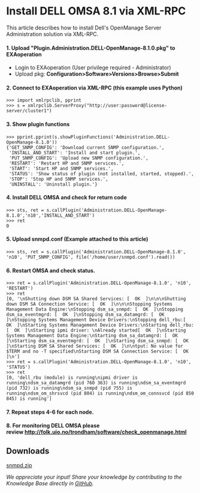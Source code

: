 # Install DELL OMSA 8.1 via XML-RPC 
This article describes how to install Dell's OpenManage Server Administration solution via XML-RPC.

#### 1. Upload "Plugin.Administration.DELL-OpenManage-8.1.0.pkg" to EXAoperation

* Login to EXAoperation (User privilege required - Administrator)
* Upload pkg: **Configuration>Software>Versions>Browse>Submit**

#### 2. Connect to EXAoperation via XML-RPC (this example uses Python)


```
>>> import xmlrpclib, pprint 
>>> s = xmlrpclib.ServerProxy("http://user:password@license-server/cluster1") 
```
#### 3. Show plugin functions


```
>>> pprint.pprint(s.showPluginFunctions('Administration.DELL-OpenManage-8.1.0'))
{'GET_SNMP_CONFIG': 'Download current SNMP configuration.',
 'INSTALL_AND_START': 'Install and start plugin.',
 'PUT_SNMP_CONFIG': 'Upload new SNMP configuration.',
 'RESTART': 'Restart HP and SNMP services.',
 'START': 'Start HP and SNMP services.',
 'STATUS': 'Show status of plugin (not installed, started, stopped).',
 'STOP': 'Stop HP and SNMP services.',
 'UNINSTALL': 'Uninstall plugin.'}
```
#### 4. Install DELL OMSA and check for return code


```
>>> sts, ret = s.callPlugin('Administration.DELL-OpenManage-8.1.0','n10','INSTALL_AND_START')
>>> ret
0
```
#### 5. Upload snmpd.conf (Example attached to this article)


```
>>> sts, ret = s.callPlugin('Administration.DELL-OpenManage-8.1.0', 'n10', 'PUT_SNMP_CONFIG', file('/home/user/snmpd.conf').read()) 
```
#### 6. Restart OMSA and check status.


```
>>> ret = s.callPlugin('Administration.DELL-OpenManage-8.1.0', 'n10', 'RESTART')
>>> ret
[0, '\nShutting down DSM SA Shared Services: [  OK  ]\n\n\nShutting down DSM SA Connection Service: [  OK  ]\n\n\nStopping Systems Management Data Engine:\nStopping dsm_sa_snmpd: [  OK  ]\nStopping dsm_sa_eventmgrd: [  OK  ]\nStopping dsm_sa_datamgrd: [  OK  ]\nStopping Systems Management Device Drivers:\nStopping dell_rbu:[  OK  ]\nStarting Systems Management Device Drivers:\nStarting dell_rbu:[  OK  ]\nStarting ipmi driver: \nAlready started[  OK  ]\nStarting Systems Management Data Engine:\nStarting dsm_sa_datamgrd: [  OK  ]\nStarting dsm_sa_eventmgrd: [  OK  ]\nStarting dsm_sa_snmpd: [  OK  ]\nStarting DSM SA Shared Services: [  OK  ]\n\ntput: No value for $TERM and no -T specified\nStarting DSM SA Connection Service: [  OK  ]\n']
>>> ret = s.callPlugin('Administration.DELL-OpenManage-8.1.0', 'n10', 'STATUS')
>>> ret
[0, 'dell_rbu (module) is running\nipmi driver is running\ndsm_sa_datamgrd (pid 760 363) is running\ndsm_sa_eventmgrd (pid 732) is running\ndsm_sa_snmpd (pid 755) is running\ndsm_om_shrsvcd (pid 804) is running\ndsm_om_connsvcd (pid 850 845) is running']
```
#### 7. Repeat steps 4-6 for each node.

#### 8. For monitoring DELL OMSA please review <http://folk.uio.no/trondham/software/check_openmanage.html>

## Downloads
[snmpd.zip](https://github.com/exasol/Public-Knowledgebase/files/9921941/snmpd.zip)

*We appreciate your input! Share your knowledge by contributing to the Knowledge Base directly in [GitHub](https://github.com/exasol/public-knowledgebase).* 
